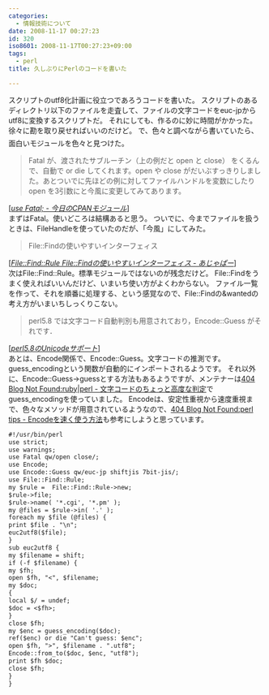 ```yaml
---
categories:
  - 情報技術について
date: 2008-11-17 00:27:23
id: 320
iso8601: 2008-11-17T00:27:23+09:00
tags:
  - perl
title: 久しぶりにPerlのコードを書いた

---
```


スクリプトのutf8化計画に役立つであろうコードを書いた。
スクリプトのあるディレクトリ以下のファイルを走査して、ファイルの文字コードをeuc-jpからutf8に変換するスクリプトだ。
それにしても、作るのに妙に時間がかかった。
徐々に勘を取り戻せればいいのだけど&#133;。
で、色々と調べながら書いていたら、面白いモジュールを色々と見つけた。
<blockquote cite="http://e8y.net/mag/003-fatal/" title="use Fatal; - 今日のCPANモジュール" class="blockquote"><p>Fatal が、渡されたサブルーチン（上の例だと open と close） をくるんで、自動で or die してくれます。open や close がだいぶすっきりしました。あとついでに先ほどの例に対してファイルハンドルを変数にしたり open を3引数にと今風に変更してみてあります。</p></blockquote><div class="cite">[<cite><a href="http://cpanmag.koneta.org/003-fatal/">use Fatal; - 今日のCPANモジュール</a></cite>]</div>
まずはFatal。使いどころは結構あると思う。
ついでに、今までファイルを扱うときは、FileHandleを使っていたのだが、「今風」にしてみた。
<blockquote cite="http://d.hatena.ne.jp/minesouta/20070908/p1" title="File::Find::Rule File::Findの使いやすいインターフェィス - あじゃぱー" class="blockquote"><p>File::Findの使いやすいインターフェィス</p></blockquote><div class="cite">[<cite><a href="http://d.hatena.ne.jp/minesouta/20070908/p1">File::Find::Rule File::Findの使いやすいインターフェィス - あじゃぱー</a></cite>]</div>
次はFile::Find::Rule。標準モジュールではないのが残念だけど。
File::Findをうまく使えればいいんだけど、いまいち使い方がよくわからない。
ファイル一覧を作って、それを順番に処理する、という感覚なので、File::Findの&amp;wantedの考え方がいまいちしっくりこない。
<blockquote cite="http://www.lr.pi.titech.ac.jp/~abekawa/perl/perl_unicode.html#guess" title="perl5.8のUnicodeサポート" class="blockquote"><p>perl5.8 では文字コード自動判別も用意されており，Encode::Guess がそれです．</p></blockquote><div class="cite">[<cite><a href="http://www.lr.pi.titech.ac.jp/~abekawa/perl/perl_unicode.html#guess">perl5.8のUnicodeサポート</a></cite>]</div>
あとは、Encode関係で、Encode::Guess。文字コードの推測です。
guess_encodingという関数が自動的にインポートされるようです。
それ以外に、Encode::Guess->guessとする方法もあるようですが、メンテナーは<a href="http://blog.livedoor.jp/dankogai/archives/50737353.html">404 Blog Not Found:ruby|perl - 文字コードのちょっと高度な判定</a>でguess_encodingを使っていました。
Encodeは、安定性重視から速度重視まで、色々なメソッドが用意されているようなので、<a href="http://blog.livedoor.jp/dankogai/archives/50815457.html">404 Blog Not Found:perl tips - Encodeを速く使う方法</a>も参考にしようと思っています。


```default
#!/usr/bin/perl
use strict;
use warnings;
use Fatal qw/open close/;
use Encode;
use Encode::Guess qw/euc-jp shiftjis 7bit-jis/;
use File::Find::Rule;
my $rule =  File::Find::Rule->new;
$rule->file;
$rule->name( '*.cgi', '*.pm' );
my @files = $rule->in( '.' );
foreach my $file (@files) {
print $file . "\n";
euc2utf8($file);
}
sub euc2utf8 {
my $filename = shift;
if (-f $filename) {
my $fh;
open $fh, "<", $filename;
my $doc;
{
local $/ = undef;
$doc = <$fh>;
}
close $fh;
my $enc = guess_encoding($doc);
ref($enc) or die "Can't guess: $enc";
open $fh, ">", $filename . ".utf8";
Encode::from_to($doc, $enc, "utf8");
print $fh $doc;
close $fh;
}
}
```
    	